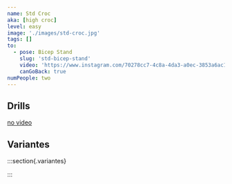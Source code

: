 ```yaml
---
name: Std Croc
aka: [high croc]
level: easy
image: './images/std-croc.jpg'
tags: []
to:
  - pose: Bicep Stand
    slug: 'std-bicep-stand'
    video: 'https://www.instagram.com/70278cc7-4c8a-4da3-a0ec-3853a6ac19bb'
    canGoBack: true
numPeople: two
---
```


## Drills

[no video](https://www.youtube.com/)

## Variantes

:::section{.variantes}

<!-- - [![star no hands](./images/acroyoga-star-no-hands.jpeg)](https://youtu.be/NXz2Xvv_HbY?t=18)
  _no hands star_ -->

:::
